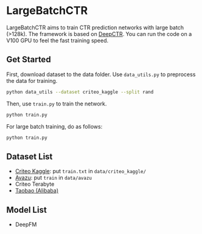 # LargeBatchCTR

LargeBatchCTR aims to train CTR prediction networks with large batch (>128k). The framework is based on [DeepCTR](https://github.com/zhengzangw/LargeBatchCTR). You can run the code on a V100 GPU to feel the fast training speed.

## Get Started

First, download dataset to the data folder. Use `data_utils.py` to preprocess the data for training.

```sh
python data_utils --dataset criteo_kaggle --split rand
```

Then, use `train.py` to train the network.

```sh
python train.py
```

For large batch training, do as follows:

```sh
python train.py
```

## Dataset List

- [Criteo Kaggle](https://labs.criteo.com/2014/02/kaggle-display-advertising-challenge-dataset): put `train.txt` in `data/criteo_kaggle/`
- [Avazu](https://www.kaggle.com/c/avazu-ctr-prediction): put `train` in `data/avazu`
- Criteo Terabyte
- [Taobao (Alibaba)](https://tianchi.aliyun.com/dataset/dataDetail?dataId=649)

## Model List

- DeepFM
